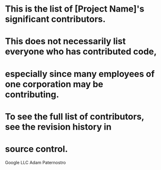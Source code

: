 # This is the list of [Project Name]'s significant contributors.
#
# This does not necessarily list everyone who has contributed code,
# especially since many employees of one corporation may be contributing.
# To see the full list of contributors, see the revision history in
# source control.
Google LLC
Adam Paternostro
